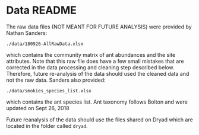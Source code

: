 # Data README 

The raw data files (NOT MEANT FOR FUTURE ANALYSIS) were provided by Nathan Sanders: 

`./data/180926-AllRawData.xlsx`

which contains the community matrix of ant abundances and the site attributes.
Note that this raw file does have a few small mistakes that are corrected
in the data processing and cleaning step described below. Therefore, future
re-analysis of the data should used the cleaned data and not the raw data. 
Sanders also provided: 

`./data/smokies_species_list.xlsx`

which contains the ant species list.
Ant taxonomy follows Bolton and were updated on Sept 26, 2018

Future reanalysis of the data should use the files shared on Dryad which are
located in the folder called `dryad`. 